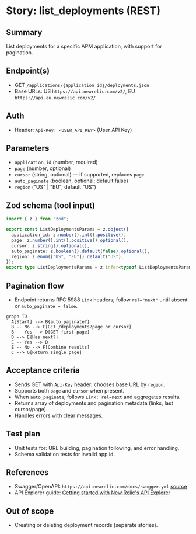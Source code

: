 # Story: list_deployments (REST)

## Summary

List deployments for a specific APM application, with support for pagination.

## Endpoint(s)

- GET `/applications/{application_id}/deployments.json`
- Base URLs: US `https://api.newrelic.com/v2/`, EU `https://api.eu.newrelic.com/v2/`

## Auth

- Header: `Api-Key: <USER_API_KEY>` (User API Key)

## Parameters

- `application_id` (number, required)
- `page` (number, optional)
- `cursor` (string, optional) — if supported, replaces `page`
- `auto_paginate` (boolean, optional; default false)
- `region` ("US" | "EU", default "US")

## Zod schema (tool input)

```ts
import { z } from "zod";

export const ListDeploymentsParams = z.object({
  application_id: z.number().int().positive(),
  page: z.number().int().positive().optional(),
  cursor: z.string().optional(),
  auto_paginate: z.boolean().default(false).optional(),
  region: z.enum(["US", "EU"]).default("US"),
});
export type ListDeploymentsParams = z.infer<typeof ListDeploymentsParams>;
```

## Pagination flow

- Endpoint returns RFC 5988 `Link` headers; follow `rel="next"` until absent or `auto_paginate = false`.

```mermaid
graph TD
  A[Start] --> B{auto_paginate?}
  B -- No --> C[GET /deployments?page or cursor]
  B -- Yes --> D[GET first page]
  D --> E{Has next?}
  E -- Yes --> D
  E -- No --> F[Combine results]
  C --> G[Return single page]
```

## Acceptance criteria

- Sends GET with `Api-Key` header; chooses base URL by `region`.
- Supports both `page` and `cursor` when present.
- When `auto_paginate`, follows `Link: rel=next` and aggregates results.
- Returns array of deployments and pagination metadata (links, last cursor/page).
- Handles errors with clear messages.

## Test plan

- Unit tests for: URL building, pagination following, and error handling.
- Schema validation tests for invalid app id.

## References

- Swagger/OpenAPI: `https://api.newrelic.com/docs/swagger.yml` [source](https://api.newrelic.com/docs/swagger.yml)
- API Explorer guide: [Getting started with New Relic's API Explorer](https://docs.newrelic.com/docs/features/getting-started-with-new-relics-api-explorer)

## Out of scope

- Creating or deleting deployment records (separate stories).
